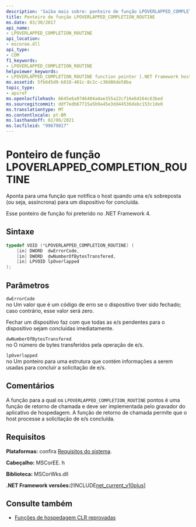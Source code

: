 ```yaml
---
description: 'Saiba mais sobre: ponteiro de função LPOVERLAPPED_COMPLETION_ROUTINE'
title: Ponteiro de função LPOVERLAPPED_COMPLETION_ROUTINE
ms.date: 03/30/2017
api_name:
- LPOVERLAPPED_COMPLETION_ROUTINE
api_location:
- mscoree.dll
api_type:
- COM
f1_keywords:
- LPOVERLAPPED_COMPLETION_ROUTINE
helpviewer_keywords:
- LPOVERLAPPED_COMPLETION_ROUTINE function pointer [.NET Framework hosting]
ms.assetid: 5fb645d9-b818-401c-8c2c-c30d86de58ba
topic_type:
- apiref
ms.openlocfilehash: 6645e6a9746404a4ae355a22cf16e6d164c63bed
ms.sourcegitcommit: ddf7edb67715a5b9a45e3dd44536dabc153c1de0
ms.translationtype: MT
ms.contentlocale: pt-BR
ms.lasthandoff: 02/06/2021
ms.locfileid: "99679817"
---
```

# <a name="lpoverlapped_completion_routine-function-pointer"></a>Ponteiro de função LPOVERLAPPED_COMPLETION_ROUTINE

Aponta para uma função que notifica o host quando uma e/s sobreposta (ou seja, assíncrona) para um dispositivo for concluída.  
  
 Esse ponteiro de função foi preterido no .NET Framework 4.  
  
## <a name="syntax"></a>Sintaxe  
  
```cpp  
typedef VOID (*LPOVERLAPPED_COMPLETION_ROUTINE) (  
    [in] DWORD  dwErrorCode,  
    [in] DWORD  dwNumberOfBytesTransfered,  
    [in] LPVOID lpOverlapped  
);  
```  
  
## <a name="parameters"></a>Parâmetros  

 `dwErrorCode`  
 no Um valor que é um código de erro se o dispositivo tiver sido fechado; caso contrário, esse valor será zero.  
  
 Fechar um dispositivo faz com que todas as e/s pendentes para o dispositivo sejam concluídas imediatamente.  
  
 `dwNumberOfBytesTransfered`  
 no O número de bytes transferidos pela operação de e/s.  
  
 `lpOverlapped`  
 no Um ponteiro para uma estrutura que contém informações a serem usadas para concluir a solicitação de e/s.  
  
## <a name="remarks"></a>Comentários  

 A função para a qual os `LPOVERLAPPED_COMPLETION_ROUTINE` pontos é uma função de retorno de chamada e deve ser implementada pelo gravador do aplicativo de hospedagem. A função de retorno de chamada permite que o host processe a solicitação de e/s concluída.  
  
## <a name="requirements"></a>Requisitos  

 **Plataformas:** confira [Requisitos do sistema](../../get-started/system-requirements.md).  
  
 **Cabeçalho:** MSCorEE. h  
  
 **Biblioteca:** MSCorWks.dll  
  
 **.NET Framework versões:**[!INCLUDE[net_current_v10plus](../../../../includes/net-current-v10plus-md.md)]  
  
## <a name="see-also"></a>Consulte também

- [Funções de hospedagem CLR reprovadas](deprecated-clr-hosting-functions.md)
